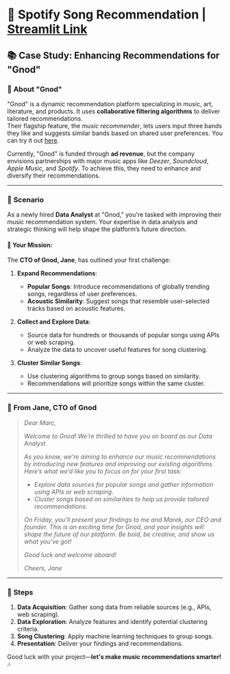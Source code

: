 # 🎵 **Spotify Song Recommendation** | [**Streamlit Link**](https://spotify-songs-recommendation.streamlit.app/) 

## 📚 **Case Study: Enhancing Recommendations for "Gnod"**

### 🌟 **About "Gnod"**
"Gnod" is a dynamic recommendation platform specializing in music, art, literature, and products. It uses **collaborative filtering algorithms** to deliver tailored recommendations.  
Their flagship feature, the _music recommender_, lets users input three bands they like and suggests similar bands based on shared user preferences. You can try it out [here](https://www.gnoosic.com).  

Currently, "Gnod" is funded through **ad revenue**, but the company envisions partnerships with major music apps like _Deezer_, _Soundcloud_, _Apple Music_, and _Spotify_. To achieve this, they need to enhance and diversify their recommendations.  

---

### 💼 **Scenario**
As a newly hired **Data Analyst** at "Gnod," you're tasked with improving their music recommendation system. Your expertise in data analysis and strategic thinking will help shape the platform’s future direction.  

#### 🚀 **Your Mission**:
The **CTO of Gnod, Jane**, has outlined your first challenge:  
1. **Expand Recommendations**:  
   - **Popular Songs**: Introduce recommendations of globally trending songs, regardless of user preferences.  
   - **Acoustic Similarity**: Suggest songs that resemble user-selected tracks based on acoustic features.  

2. **Collect and Explore Data**:  
   - Source data for hundreds or thousands of popular songs using APIs or web scraping.  
   - Analyze the data to uncover useful features for song clustering.  

3. **Cluster Similar Songs**:  
   - Use clustering algorithms to group songs based on similarity.  
   - Recommendations will prioritize songs within the same cluster.  

---

### 📧 **From Jane, CTO of Gnod**
> _Dear Marc,_  
>  
> _Welcome to Gnod! We're thrilled to have you on board as our Data Analyst._  
>  
> _As you know, we're aiming to enhance our music recommendations by introducing new features and improving our existing algorithms. Here’s what we’d like you to focus on for your first task:_  
>  
> - _Explore data sources for popular songs and gather information using APIs or web scraping._  
> - _Cluster songs based on similarities to help us provide tailored recommendations._  
>  
> _On Friday, you'll present your findings to me and Marek, our CEO and founder. This is an exciting time for Gnod, and your insights will shape the future of our platform. Be bold, be creative, and show us what you've got!_  
>  
> _Good luck and welcome aboard!_  
>  
> _Cheers, Jane_  

---

### 🔧 **Steps**
1. **Data Acquisition**: Gather song data from reliable sources (e.g., APIs, web scraping).  
2. **Data Exploration**: Analyze features and identify potential clustering criteria.  
3. **Song Clustering**: Apply machine learning techniques to group songs.  
4. **Presentation**: Deliver your findings and recommendations.  

Good luck with your project—**let's make music recommendations smarter!** 🎶
